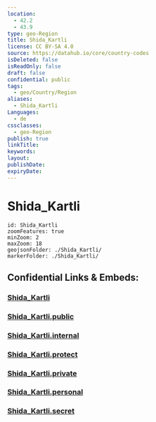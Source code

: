 ```yaml
---
location:
  - 42.2
  - 43.9
type: geo-Region
title: Shida_Kartli
license: CC BY-SA 4.0
source: https://datahub.io/core/country-codes
isDeleted: false
isReadOnly: false
draft: false
confidential: public
tags:
  - geo/Country/Region
aliases:
  - Shida_Kartli
Languages:
  - de
cssclasses:
  - geo-Region
publish: true
linkTitle:
keywords:
layout:
publishDate:
expiryDate:
---
```


# Shida_Kartli

```leaflet
id: Shida_Kartli
zoomFeatures: true 
minZoom: 2 
maxZoom: 18
geojsonFolder: ./Shida_Kartli/
markerFolder: ./Shida_Kartli/
```


## Confidential Links & Embeds: 

### [Shida_Kartli](/_Standards/Earth/Continent/Europe/Europe~East/Georgia,Europe/Regions~Georgia/Shida_Kartli.md) 

### [Shida_Kartli.public](/_public/Earth/Continent/Europe/Europe~East/Georgia,Europe/Regions~Georgia/Shida_Kartli.public.md) 

### [Shida_Kartli.internal](/_internal/Earth/Continent/Europe/Europe~East/Georgia,Europe/Regions~Georgia/Shida_Kartli.internal.md) 

### [Shida_Kartli.protect](/_protect/Earth/Continent/Europe/Europe~East/Georgia,Europe/Regions~Georgia/Shida_Kartli.protect.md) 

### [Shida_Kartli.private](/_private/Earth/Continent/Europe/Europe~East/Georgia,Europe/Regions~Georgia/Shida_Kartli.private.md) 

### [Shida_Kartli.personal](/_personal/Earth/Continent/Europe/Europe~East/Georgia,Europe/Regions~Georgia/Shida_Kartli.personal.md) 

### [Shida_Kartli.secret](/_secret/Earth/Continent/Europe/Europe~East/Georgia,Europe/Regions~Georgia/Shida_Kartli.secret.md)

